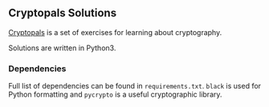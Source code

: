 ## Cryptopals Solutions
[Cryptopals](https://cryptopals.com/) is a set of exercises for learning about cryptography.

Solutions are written in Python3.

### Dependencies
Full list of dependencies can be found in `requirements.txt`. `black` is used for Python formatting and `pycrypto` is a useful cryptographic library.
